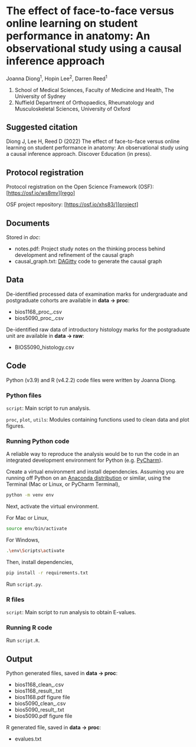 # The effect of face-to-face versus online learning on student performance in anatomy: An observational study using a causal inference approach

Joanna Diong<sup>1</sup>, Hopin Lee<sup>2</sup>, Darren Reed<sup>1</sup>

1. School of Medical Sciences, Faculty of Medicine and Health, The University of Sydney
2. Nuffield Department of Orthopaedics, Rheumatology and Musculoskeletal Sciences, University of Oxford


## Suggested citation

Diong J, Lee H, Reed D (2022) The effect of face-to-face versus online learning on student performance in anatomy:
An observational study using a causal inference approach. Discover Education (in press).

## Protocol registration

Protocol registration on the Open Science Framework (OSF): [https://osf.io/ws8mv][rego]

OSF project repository: [https://osf.io/xhs83/][project]

## Documents

Stored in _doc_:
* notes.pdf: Project study notes on the thinking process behind development and refinement of the causal graph
* causal_graph.txt: [DAGitty][dagitty] code to generate the causal graph

## Data

De-identified processed data of examination marks for undergraduate and postgraduate cohorts are available in __data -> proc__:
* bios1168_proc_.csv
* bios5090_proc_.csv

De-identified raw data of introductory histology marks for the postgraduate unit are available in __data -> raw__:
* BIOS5090_histology.csv

## Code

Python (v3.9) and R (v4.2.2) code files were written by Joanna Diong.

### Python files

`script`: Main script to run analysis.

`proc`, `plot`, `utils`: Modules containing functions used to clean data and plot figures.

### Running Python code

A reliable way to reproduce the analysis would be to run the code in an
integrated development environment for Python (e.g. [PyCharm][pycharm]). 

Create a virtual environment and install dependencies.
Assuming you are running off Python on an [Anaconda distribution][Anaconda] or similar,
using the Terminal (Mac or Linux, or PyCharm Terminal), 

```bash 
python -m venv env
```
Next, activate the virtual environment. 

For Mac or Linux, 

```bash
source env/bin/activate
```

For Windows, 

```bash
.\env\Scripts\activate
```

Then, install dependencies,

```bash
pip install -r requirements.txt
```

Run `script.py`.

### R files

`script`: Main script to run analysis to obtain E-values.

### Running R code

Run `script.R`.

## Output

Python generated files, saved in __data -> proc__:
* bios1168_clean_.csv
* bios1168_result_.txt
* bios1168.pdf figure file
* bios5090_clean_.csv
* bios5090_result_.txt
* bios5090.pdf figure file

R generated file, saved in __data -> proc__:
* evalues.txt


[dagitty]: http://www.dagitty.net/
[rego]: https://osf.io/ws8mv
[project]: https://osf.io/xhs83/
[spike2py]: https://github.com/MartinHeroux/spike2py
[Anaconda]: https://www.anaconda.com/products/distribution
[pycharm]: https://www.jetbrains.com/pycharm/promo/?gclid=Cj0KCQiAtqL-BRC0ARIsAF4K3WFahh-pzcvf6kmWnmuONEZxi544-Ty-UUqKa4EelnOxa5pAC9C4_d4aAisxEALw_wcB 
